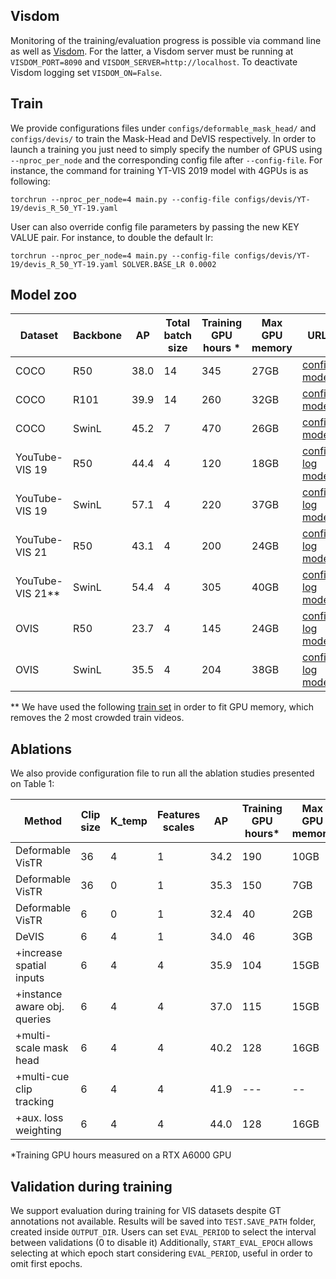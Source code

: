 ## Visdom
Monitoring of the training/evaluation progress is possible via command line as well as [Visdom](https://github.com/fossasia/visdom). 
For the latter, a Visdom server must be running at `VISDOM_PORT=8090` and `VISDOM_SERVER=http://localhost`. 
To deactivate Visdom logging set `VISDOM_ON=False`.

## Train
We provide configurations files under `configs/deformable_mask_head/` and `configs/devis/` to train the Mask-Head  and DeVIS respectively.
In order to launch a training you just need to simply specify the number of GPUS using `--nproc_per_node` and the corresponding config file after `--config-file`. 
For instance, the command for training YT-VIS 2019 model with 4GPUs is as following:

```
torchrun --nproc_per_node=4 main.py --config-file configs/devis/YT-19/devis_R_50_YT-19.yaml
```
User can also override config file parameters by passing the new KEY VALUE pair. 
For instance, to double the default lr:

```
torchrun --nproc_per_node=4 main.py --config-file configs/devis/YT-19/devis_R_50_YT-19.yaml SOLVER.BASE_LR 0.0002
```

## Model zoo

| Dataset          | Backbone | AP   | Total <br/>batch size | Training<br/> GPU hours \* | Max GPU <br/>memory | URL                                                                                                                                                                                                                                                                                             |
|------------------|-------|------|-----------------------|----------------------------|---------------------|-------------------------------------------------------------------------------------------------------------------------------------------------------------------------------------------------------------------------------------------------------------------------------------------------|
| COCO             | R50   | 38.0 | 14                    | 345                        | 27GB                | [config](https://github.com/acaelles97/DeVIS/blob/master/configs/deformable_mask_head/deformable_mask_head_R_50.yaml) <br/>[model](https://vision.in.tum.de/webshare/u/meinhard/cad/model_zoo/coco/r50_deformable_detr_segmentation.zip)                                                                 |
| COCO             | R101  | 39.9 | 14                    | 260                        | 32GB                | [config](https://github.com/acaelles97/DeVIS/blob/master/configs/deformable_mask_head/deformable_mask_head_R_101.yaml) <br/>[model](https://vision.in.tum.de/webshare/u/meinhard/cad/model_zoo/coco/r101_deformable_detr_segmentation.zip)                                                               |
| COCO             | SwinL | 45.2 | 7                     | 470                        | 26GB                | [config](https://github.com/acaelles97/DeVIS/blob/master/configs/deformable_mask_head/deformable_mask_head_SwinL.yaml) <br/>[model](https://vision.in.tum.de/webshare/u/meinhard/cad/model_zoo/coco/swinL_deformable_detr_segmentation.zip)                                                              |
| YouTube-VIS 19   | R50   | 44.4 | 4                     | 120                        | 18GB                | [config](https://github.com/acaelles97/DeVIS/blob/master/configs/devis/YT-19/devis_R_50_YT-19.yaml) <br/>[log](https://vision.in.tum.de/webshare/u/meinhard/cad/model_zoo/yt-19/log_r50_devis_yt-19.txt) <br/>[model](https://vision.in.tum.de/webshare/u/meinhard/cad/model_zoo/yt-19/r50_devis_yt-19.zip)       |
| YouTube-VIS 19   | SwinL | 57.1 | 4                     | 220                        | 37GB                | [config](https://github.com/acaelles97/DeVIS/blob/master/configs/devis/YT-19/devis_Swin_L_YT-19.yaml) <br/>[log](https://vision.in.tum.de/webshare/u/meinhard/cad/model_zoo/yt-19/log_swinL_devis_yt-19.txt) <br/>[model](https://vision.in.tum.de/webshare/u/meinhard/cad/model_zoo/yt-19/swinL_devis_yt-19.zip) |
| YouTube-VIS 21   | R50   | 43.1 | 4                     | 200                        | 24GB                | [config](https://github.com/acaelles97/DeVIS/blob/master/configs/devis/YT-21/devis_R_50_YT-21.yaml) <br/>[log](https://vision.in.tum.de/webshare/u/meinhard/cad/model_zoo/yt-21/log_r50_devis_yt-21.txt) <br/>[model](https://vision.in.tum.de/webshare/u/meinhard/cad/model_zoo/yt-21/r50_devis_yt-21.zip)       |
| YouTube-VIS 21** | SwinL | 54.4 | 4                     | 305                        | 40GB                | [config](https://github.com/acaelles97/DeVIS/blob/master/configs/devis/YT-21/devis_Swin_L_YT-21.yaml) <br/>[log](https://vision.in.tum.de/webshare/u/meinhard/cad/model_zoo/yt-21/log_swinL_devis_yt-21.txt) <br/>[model](https://vision.in.tum.de/webshare/u/meinhard/cad/model_zoo/yt-21/swinL_devis_yt-21.zip) |
| OVIS             | R50   | 23.7 | 4                     | 145                        | 24GB                | [config](https://github.com/acaelles97/DeVIS/blob/master/configs/devis/OVIS/devis_R_50_OVIS.yaml) <br/>[log](https://vision.in.tum.de/webshare/u/meinhard/cad/model_zoo/ovis/log_r50_devis_ovis.txt) <br/>[model](https://vision.in.tum.de/webshare/u/meinhard/cad/model_zoo/ovis/r50_devis_ovis.zip)             |
| OVIS             | SwinL | 35.5 | 4                     | 204                        | 38GB                | [config](https://github.com/acaelles97/DeVIS/blob/master/configs/devis/OVIS/devis_Swin_L_OVIS.yaml) <br/>[log](https://vision.in.tum.de/webshare/u/meinhard/cad/model_zoo/ovis/log_swinL_devis_ovis.txt) <br/>[model](https://vision.in.tum.de/webshare/u/meinhard/cad/model_zoo/ovis/swinL_devis_ovis.zip)       |

** We have used the following [train set](https://vision.in.tum.de/webshare/u/meinhard/cad/instances_wo_2975_2359.zip) in order to fit GPU memory, which removes the 2 most crowded train videos.  
## Ablations
We also provide configuration file to run all the ablation studies presented on Table 1:

| Method                       | Clip size | K_temp | Features<br/> scales | AP   | Training<br/> GPU hours\* | Max GPU <br/>memory | URL                                                                                                                        |
|------------------------------|----------|--------|----------------------|------|---------------------------|---------------------|----------------------------------------------------------------------------------------------------------------------------|
| Deformable VisTR             | 36       | 4      | 1                    | 34.2 | 190                       | 10GB                | [config](https://github.com/acaelles97/DeVIS/blob/master/configs/devis/ablations/devis_ablation0_deformable_vistr.yaml)    |
| Deformable VisTR             | 36       | 0      | 1                    | 35.3 | 150                       | 7GB                 | [config](https://github.com/acaelles97/DeVIS/blob/master/configs/devis/ablations/devis_ablation1_deformable_vistr_wo_temp_conn.yaml) |
| Deformable VisTR             | 6        | 0      | 1                    | 32.4 | 40                        | 2GB                 | [config](https://github.com/acaelles97/DeVIS/blob/master/configs/devis/ablations/devis_ablation2-5_single-scale_wo_temp_conn.yaml)   |
| DeVIS                        | 6        | 4      | 1                    | 34.0 | 46                        | 3GB                 | [config](https://github.com/acaelles97/DeVIS/blob/master/configs/devis/ablations/devis_ablation2_single-scale.yaml)                  |
| +increase spatial inputs     | 6        | 4      | 4                    | 35.9 | 104                       | 15GB                | [config](https://github.com/acaelles97/DeVIS/blob/master/configs/devis/ablations/devis_ablation3_increased-spatial-inputs.yaml)      |
| +instance aware obj. queries | 6        | 4      | 4                    | 37.0 | 115                       | 15GB                | [config](https://github.com/acaelles97/DeVIS/blob/master/configs/devis/ablations/devis_ablation4_instance-aware.yaml)                |
| +multi-scale mask head       | 6        | 4      | 4                    | 40.2 | 128                       | 16GB                | [config](https://github.com/acaelles97/DeVIS/blob/master/configs/devis/ablations/devis_ablation5_multi-scale_mask-head.yaml)         |
| +multi-cue clip tracking     | 6        | 4      | 4                    | 41.9 | ---                       | --                  | [config](https://github.com/acaelles97/DeVIS/blob/master/configs/devis/ablations/devis_ablation6_TEST_multi-cue_tracking.yaml)       |
| +aux. loss weighting         | 6        | 4      | 4                    | 44.0 | 128                       | 16GB                | [config](https://github.com/acaelles97/DeVIS/blob/master/configs/devis/YT-19/devis_R_50_YT-19.yaml)                              |


*Training GPU hours measured on a RTX A6000 GPU

## Validation during training
We support evaluation during training for VIS datasets despite GT annotations not available.
Results will be saved into `TEST.SAVE_PATH` folder, created inside `OUTPUT_DIR`.
Users can set `EVAL_PERIOD` to select the interval between validations (0 to disable it) 
Additionally, `START_EVAL_EPOCH` allows selecting at which epoch start considering `EVAL_PERIOD`, useful in order to omit first epochs.
